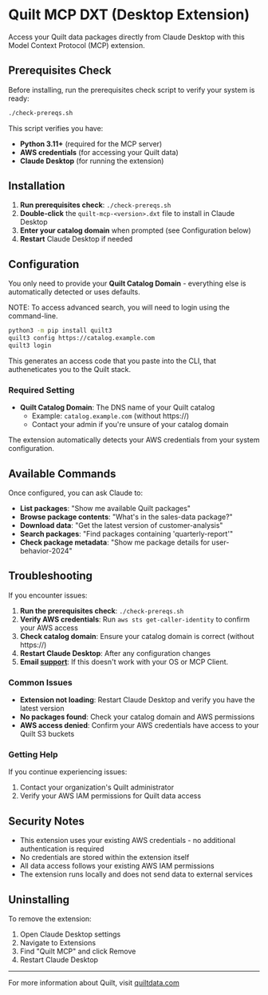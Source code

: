 # Quilt MCP DXT (Desktop Extension)

Access your Quilt data packages directly from Claude Desktop with this Model Context Protocol (MCP) extension.

## Prerequisites Check

Before installing, run the prerequisites check script to verify your system is ready:

```bash
./check-prereqs.sh
```

This script verifies you have:

- **Python 3.11+** (required for the MCP server)
- **AWS credentials** (for accessing your Quilt data)
- **Claude Desktop** (for running the extension)

## Installation

1. **Run prerequisites check**: `./check-prereqs.sh`
2. **Double-click** the `quilt-mcp-<version>.dxt` file to install in Claude Desktop
3. **Enter your catalog domain** when prompted (see Configuration below)
4. **Restart** Claude Desktop if needed

## Configuration

You only need to provide your **Quilt Catalog Domain** - everything else is automatically detected or uses defaults.

NOTE: To access advanced search, you will need to login using the command-line.

```bash
python3 -m pip install quilt3
quilt3 config https://catalog.example.com
quilt3 login
```

This generates an access code that you paste into the CLI,
that autheneticates you to the Quilt stack.

### Required Setting

- **Quilt Catalog Domain**: The DNS name of your Quilt catalog
  - Example: `catalog.example.com` (without https://)
  - Contact your admin if you're unsure of your catalog domain

The extension automatically detects your AWS credentials from your system configuration.

## Available Commands

Once configured, you can ask Claude to:

- **List packages**: "Show me available Quilt packages"
- **Browse package contents**: "What's in the sales-data package?"
- **Download data**: "Get the latest version of customer-analysis"
- **Search packages**: "Find packages containing 'quarterly-report'"
- **Check package metadata**: "Show me package details for user-behavior-2024"

## Troubleshooting

If you encounter issues:

1. **Run the prerequisites check**: `./check-prereqs.sh`
2. **Verify AWS credentials**: Run `aws sts get-caller-identity` to confirm your AWS access
3. **Check catalog domain**: Ensure your catalog domain is correct (without https://)
4. **Restart Claude Desktop**: After any configuration changes
5. **Email [support](mailto:support@quilt.bio)**: If this doesn't work with your OS or MCP Client.

### Common Issues

- **Extension not loading**: Restart Claude Desktop and verify you have the latest version
- **No packages found**: Check your catalog domain and AWS permissions
- **AWS access denied**: Confirm your AWS credentials have access to your Quilt S3 buckets

### Getting Help

If you continue experiencing issues:

1. Contact your organization's Quilt administrator
2. Verify your AWS IAM permissions for Quilt data access

## Security Notes

- This extension uses your existing AWS credentials - no additional authentication is required
- No credentials are stored within the extension itself
- All data access follows your existing AWS IAM permissions
- The extension runs locally and does not send data to external services

## Uninstalling

To remove the extension:

1. Open Claude Desktop settings
2. Navigate to Extensions
3. Find "Quilt MCP" and click Remove
4. Restart Claude Desktop

---

For more information about Quilt, visit [quiltdata.com](https://quiltdata.com)
